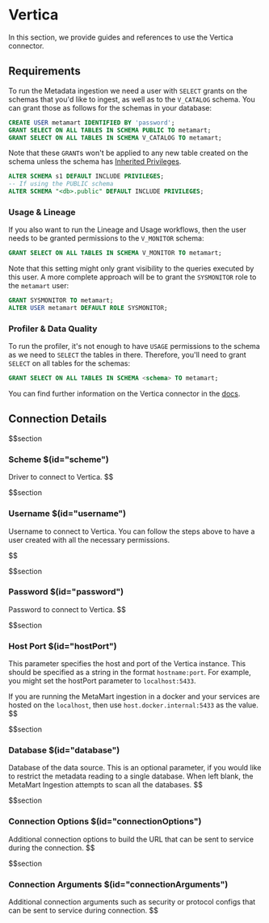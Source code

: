 # Vertica

In this section, we provide guides and references to use the Vertica connector.

## Requirements

To run the Metadata ingestion we need a user with `SELECT` grants on the schemas that you'd like to ingest, as well as to the `V_CATALOG` schema. You can grant those as follows for the schemas in your database:

```sql
CREATE USER metamart IDENTIFIED BY 'password';
GRANT SELECT ON ALL TABLES IN SCHEMA PUBLIC TO metamart;
GRANT SELECT ON ALL TABLES IN SCHEMA V_CATALOG TO metamart;
```

Note that these `GRANT`s won't be applied to any new table created on the schema unless the schema has [Inherited Privileges](https://www.vertica.com/docs/8.1.x/HTML/index.htm#Authoring/AdministratorsGuide/Security/DBUsersAndPrivileges/GrantInheritedPrivileges.htm).

```sql
ALTER SCHEMA s1 DEFAULT INCLUDE PRIVILEGES;
-- If using the PUBLIC schema
ALTER SCHEMA "<db>.public" DEFAULT INCLUDE PRIVILEGES;
```

### Usage & Lineage

If you also want to run the Lineage and Usage workflows, then the user needs to be granted permissions to the `V_MONITOR` schema:

```sql
GRANT SELECT ON ALL TABLES IN SCHEMA V_MONITOR TO metamart;
```

Note that this setting might only grant visibility to the queries executed by this user. 
A more complete approach will be to grant the `SYSMONITOR` role to the `metamart` user:

```sql
GRANT SYSMONITOR TO metamart;
ALTER USER metamart DEFAULT ROLE SYSMONITOR;
```

### Profiler & Data Quality

To run the profiler, it's not enough to have `USAGE` permissions to the schema as we need to `SELECT` the tables in there. Therefore, you'll need to grant `SELECT` on all tables for the schemas:

```sql
GRANT SELECT ON ALL TABLES IN SCHEMA <schema> TO metamart;
```

You can find further information on the Vertica connector in the [docs](https://docs.meta-mart.org/connectors/database/vertica).

## Connection Details

$$section
### Scheme $(id="scheme")

Driver to connect to Vertica.
$$

$$section
### Username $(id="username")

Username to connect to Vertica. You can follow the steps above to have a user created with all the necessary permissions.

$$

$$section
### Password $(id="password")

Password to connect to Vertica.
$$

$$section
### Host Port $(id="hostPort")

This parameter specifies the host and port of the Vertica instance. This should be specified as a string in the format `hostname:port`. For example, you might set the hostPort parameter to `localhost:5433`.

If you are running the MetaMart ingestion in a docker and your services are hosted on the `localhost`, then use `host.docker.internal:5433` as the value.
$$

$$section
### Database $(id="database")

Database of the data source. This is an optional parameter, if you would like to restrict the metadata reading to a single database. When left blank, the MetaMart Ingestion attempts to scan all the databases.
$$

$$section
### Connection Options $(id="connectionOptions")

Additional connection options to build the URL that can be sent to service during the connection.
$$

$$section
### Connection Arguments $(id="connectionArguments")

Additional connection arguments such as security or protocol configs that can be sent to service during connection.
$$
